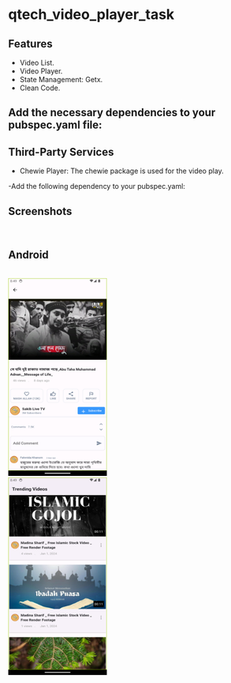 # qtech_video_player_task


## Features
- Video List.
- Video Player.
- State Management: Getx.
- Clean Code.


## Add the necessary dependencies to your pubspec.yaml file:

## Third-Party Services
- Chewie Player:
  The chewie package is used for the video play.

-Add the following dependency to your pubspec.yaml:

## Screenshots
<br>

## Android
<br>
<img src="./screenshots/1.png" width="200" height="400" />
<br>
<img src="./screenshots/2.png" width="200" height="400" />
<br>
<br>


